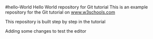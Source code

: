 #hello-World
Hello World repository for Git tutorial
This is an example repository for the Git tutorial on www.w3schools.com

This repository is built step by step in the tutorial

Adding some changes to test the editor 
